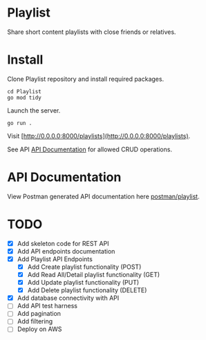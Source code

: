 # Playlist
Share short content playlists with close friends or relatives.

# Install
Clone Playlist repository and install required packages.

	cd Playlist
	go mod tidy

Launch the server.

	go run .

Visit [http://0.0.0.0:8000/playlists](http://0.0.0.0:8000/playlists).

See API [API Documentation](#api-documentation) for allowed CRUD operations.

# API Documentation
View Postman generated API documentation here [postman/playlist](https://documenter.getpostman.com/view/29003440/2s9YC8xXL8).


# TODO
- [X] Add skeleton code for REST API
- [X] Add API endpoints documentation
- [X] Add Playlist API Endpoints
  - [X] Add Create playlist functionality (POST)
  - [X] Add Read All/Detail playlist functionality (GET)
  - [X] Add Update playlist functionality (PUT)
  - [X] Add Delete playlist functionality (DELETE)
- [X] Add database connectivity with API
- [ ] Add API test harness
- [ ] Add pagination
- [ ] Add filtering
- [ ] Deploy on AWS